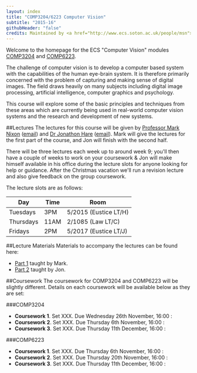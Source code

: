 ```yaml
---
layout: index
title: "COMP3204/6223 Computer Vision"
subtitle: "2015-16"
githubHeader: "false"
credits: Maintained by <a href="http://www.ecs.soton.ac.uk/people/msn">Professor Mark Nixon</a> and <a href="http://www.ecs.soton.ac.uk/people/jsh2">Dr Jonathon Hare</a>.
---
```


Welcome to the homepage for the ECS "Computer Vision" modules [COMP3204](https://secure.ecs.soton.ac.uk/module/COMP3204) and [COMP6223](https://secure.ecs.soton.ac.uk/module/COMP6223).

The challenge of computer vision is to develop a computer based system with the capabilities of the human eye-brain system. It is therefore primarily concerned with the problem of capturing and making sense of digital images. The field draws heavily on many subjects including digital image processing, artificial intelligence, computer graphics and psychology.

This course will explore some of the basic principles and techniques from these areas which are currently being used in real-world computer vision systems and the research and development of new systems.

##Lectures
The lectures for this course will be given by [Professor Mark Nixon](http://www.ecs.soton.ac.uk/people/msn) ([email](mailto:msn@ecs.soton.ac.uk)) and <a href="http://www.ecs.soton.ac.uk/people/jsh2">Dr Jonathon Hare</a> ([email](mailto:jsh2@ecs.soton.ac.uk)). Mark will give the lectures for the first part of the course, and Jon will finish with the second half. 

There will be three lectures each week up to around week 9; you'll then have a couple of weeks to work on your coursework & Jon will make himself available in his office during the lecture slots for anyone looking for help or guidance. After the Christmas vacation we'll run a revision lecture and also give feedback on the group coursework. 

The lecture slots are as follows:

Day       | Time | Room   
----------|------|-----------------------
Tuesdays  | 3PM  | 5/2015 (Eustice LT/H)
Thursdays | 11AM | 2/1085 (Law LT/C)
Fridays   | 2PM  | 5/2017 (Eustice LT/J)

##Lecture Materials
Materials to accompany the lectures can be found here:

* [Part 1](part1.html) taught by Mark.
* [Part 2](part2.html) taught by Jon.

##Coursework
The coursework for COMP3204 and COMP6223 will be slightly different. Details on each coursework will be available below as they are set:

###COMP3204

* **Coursework 1**. Set XXX. Due Wednesday 26th November, 16:00 : <!--- [Specification](cw/coursework1.html) : [Handin Link](https://handin.ecs.soton.ac.uk/handin/1415/COMP3204/1/) : [FAQ](cw/coursework1-faq.html) -->
* **Coursework 2**. Set XXX. Due Thursday 6th November, 16:00 : <!--- [Specification](cw/coursework2.html) : [Handin Link](https://handin.ecs.soton.ac.uk/handin/1415/COMP3204/2/) -->
* **Coursework 3**. Set XXX. Due Thursday 11th December, 16:00 : <!--- [Specification](cw/coursework3.html) : [Handin Link](https://handin.ecs.soton.ac.uk/handin/1415/COMP3204/3/) -->

###COMP6223

* **Coursework 1**. Set XXX. Due Thursday 6th November, 16:00 : <!--- [Specification](cw/c6223_coursework1.html) : [Handin Link](https://handin.ecs.soton.ac.uk/handin/1415/COMP6223/3/) -->
* **Coursework 2**. Set XXX. Due Thursday 20th November, 16:00 : <!--- [Specification](cw/c6223_coursework2.html) : [Handin Link](https://handin.ecs.soton.ac.uk/handin/1415/COMP6223/1/) -->
* **Coursework 3**. Set XXX. Due Thursday 11th December, 16:00 : <!--- [Specification](cw/c6223_coursework3.html) : [Handin Link](https://handin.ecs.soton.ac.uk/handin/1415/COMP6223/4/) -->

